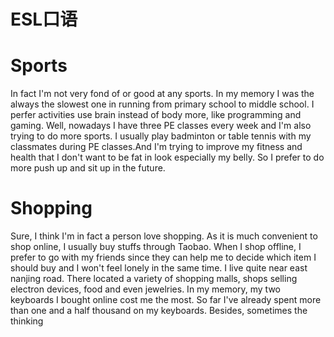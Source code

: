 # ESL口语

# Sports

In fact I'm not very fond of or good at any sports. In my memory I was the always the slowest one in running from primary school to middle school. I perfer activities use brain instead of body more, like programming and gaming. Well, nowadays I have three PE classes every week and I'm also trying to do more sports. I usually play badminton or table tennis with my classmates during PE classes.And I'm trying to improve my fitness and health that I don't want to be fat in look especially my belly. So I prefer to do more push up and sit up in the future.

# Shopping

Sure, I think I'm in fact a person love shopping. As it is much convenient to shop online, I usually buy stuffs  through Taobao. When I shop offline, I prefer to go with my friends since they can help me to decide which item I should buy and I won't feel lonely in the same time. I live quite near east nanjing road. There located a variety of shopping malls, shops selling electron devices, food and even jewelries. In my memory, my two keyboards I bought online cost me the most. So far I've already spent more than one and a half thousand on my keyboards. Besides, sometimes the thinking